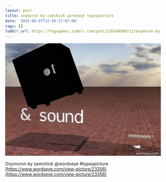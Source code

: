 ```yaml
---
layout: post
title: oxymoron by zamchick wordseye typeapicture
date: '2015-08-07T12:56:27-07:00'
tags: []
tumblr_url: https://fugugames.tumblr.com/post/126104968211/oxymoron-by-zamchick-wordseye-typeapicture
---
```

 ![](/tumblr_files/tumblr_nsq1q3EzNb1tgne1po1_640.jpg)  

Oxymoron by zamchick @wordseye #typeapicture  
[https://www.wordseye.com/view-picture/23356](https://www.wordseye.com/view-picture/23356)


